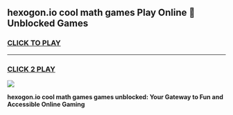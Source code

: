 
## hexogon.io cool math games Play Online 👋 Unblocked Games
<h3>
<a href="https://news.freeplayer.one?title=hexogon.io_cool_math_games&ref=17CMG">CLICK TO PLAY</a></h3>
<hr>

<h3>
<a href="https://news.freeplayer.one?title=hexogon.io_cool_math_games&ref=17CMG">CLICK 2 PLAY</a>
  
</h3>

<a href="https://news.freeplayer.one?title=hexogon.io_cool_math_games&ref=17CMG/"><img src="https://clearcache.store/games.png"></a>


**hexogon.io cool math games games unblocked: Your Gateway to Fun and Accessible Online Gaming**
